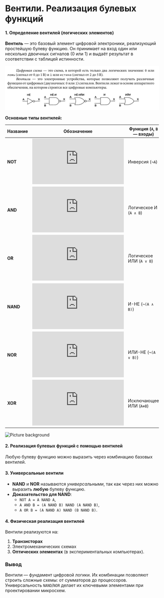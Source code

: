 # **Вентили. Реализация булевых функций**

#### **1. Определение вентилей (логических элементов)**

**Вентиль** — это базовый элемент цифровой электроники, реализующий простейшую булеву функцию. Он принимает на вход один или несколько двоичных сигналов (0 или 1) и выдаёт результат в соответствии с таблицей истинности.

![1747218747316](images/4.Вентили.Реализациябулевыхфункций/1747218747316.png)

**Основные типы вентилей:**


| Название | Обозначение                                                          | Функция (`A`, `B` — входы) | Таблица истинности |
| ---------------- | ------------------------------------------------------------------------------- | --------------------------------------- | ----------------------------------- |
| **NOT**          | ![NOT](https://latex.codecogs.com/svg.latex?%5Coverline%7BA%7D)                 | Инверсия (`¬A`)                | `A                                  |
| **AND**          | ![AND](https://latex.codecogs.com/svg.latex?A%5Ccdot&space;B)                   | Логическое И (`A ∧ B`)      | `A B                                |
| **OR**           | ![OR](https://latex.codecogs.com/svg.latex?A+B)                                 | Логическое ИЛИ (`A ∨ B`)  | `A B                                |
| **NAND**         | ![NAND](https://latex.codecogs.com/svg.latex?%5Coverline%7BA%5Ccdot&space;B%7D) | И-НЕ (`¬(A ∧ B)`)                  | Инверсия AND                |
| **NOR**          | ![NOR](https://latex.codecogs.com/svg.latex?%5Coverline%7BA+B%7D)               | ИЛИ-НЕ (`¬(A ∨ B)`)              | Инверсия OR                 |
| **XOR**          | ![XOR](https://latex.codecogs.com/svg.latex?A%5Coplus&space;B)                  | Исключающее ИЛИ (`A⊕B`)  | `A B                                |

![Picture background](https://www.microcontrollertips.com/wp-content/uploads/2022/05/What-are-basic-logic-gates-figure-1.jpg)

#### **2. Реализация булевых функций с помощью вентилей**

Любую булеву функцию можно выразить через комбинацию базовых вентилей.

#### **3. Универсальные вентили**

* **NAND** и **NOR** называются *универсальными*, так как через них можно выразить **любую** булеву функцию.
* **Доказательство для NAND**:
  * `NOT A = A NAND A`,
  * `A AND B = (A NAND B) NAND (A NAND B)`,
  * `A OR B = (A NAND A) NAND (B NAND B)`.

#### **4. Физическая реализация вентилей**

Вентили реализуются на:

1. **Транзисторах**
2. Электромеханических схемах
3. **Оптических элементах** (в экспериментальных компьютерах).

### **Вывод**

Вентили — фундамент цифровой логики. Их комбинации позволяют строить сложные схемы: от сумматоров до процессоров. Универсальность `NAND`/`NOR` делает их ключевыми элементами при проектировании микросхем.
